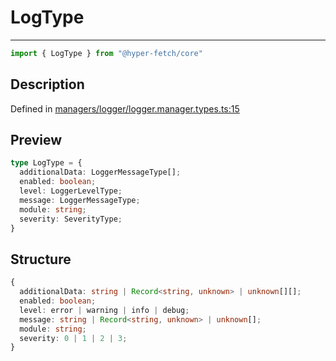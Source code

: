 

# LogType

<div class="api-docs__separator">

---

</div><div class="api-docs__import">

```ts
import { LogType } from "@hyper-fetch/core"
```

</div><div class="api-docs__section">

## Description

</div><div class="api-docs__description"><span class="api-docs__do-not-parse">



</span></div><p class="api-docs__definition">

Defined in [managers/logger/logger.manager.types.ts:15](https://github.com/BetterTyped/hyper-fetch/blob/3fe127e9/packages/core/src/managers/logger/logger.manager.types.ts#L15)

</p><div class="api-docs__section">

## Preview

</div><div class="api-docs__preview type">

```ts
type LogType = {
  additionalData: LoggerMessageType[]; 
  enabled: boolean; 
  level: LoggerLevelType; 
  message: LoggerMessageType; 
  module: string; 
  severity: SeverityType; 
}
```

</div><div class="api-docs__section">

## Structure

</div><div class="api-docs__returns">

```ts
{
  additionalData: string | Record<string, unknown> | unknown[][];
  enabled: boolean;
  level: error | warning | info | debug;
  message: string | Record<string, unknown> | unknown[];
  module: string;
  severity: 0 | 1 | 2 | 3;
}
```

</div>